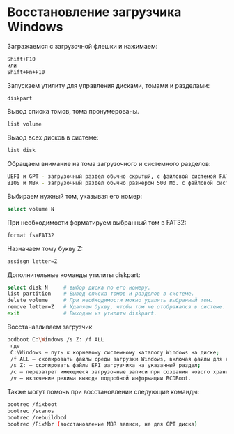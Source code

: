 # Восстановление загрузчика Windows

Загражаемся с загрузочной флешки и нажимаем:
```bash
Shift+F10 
или 
Shift+Fn+F10
```

Запускаем утилиту для управления дисками, томами и разделами:
```bash
diskpart
```

Вывод списка томов, тома пронумерованы. 
```bash
list volume
```

Выаод всех дисков в системе:
```bash
list disk
```

Обращаем внимание на тома загрузочного и системного разделов:
```bash
UEFI и GPT - загрузочный раздел обычно скрытый, с файловой системой FAT32 и размером 99-300 Мб. 
BIOS и MBR - загрузочный раздел обычно размером 500 Мб. с файловой системой NTFS. 
````

Выбираем нужный том, указывая его номер:
```bash
select volume N
```

При необходимости форматируем выбранный том в FAT32:
```bash
format fs=FAT32
```

Назначаем тому букву Z:
```bash
assisgn letter=Z
```

Дополнительные команды утилиты diskpart:
```bash
select disk N     # выбор диска по его номеру.
list partition    # Вывод списка томов и разделов в системе.
delete volume     # При необходимости можно удалить выбранный том.
remove letter=Z   # Удаляем букву, чтобы том не отображался в системе.
exit              # Выходим из утилиты diskpart.
```

Восстанавливаем загрузчик
```bash
bcdboot C:\Windows /s Z: /f ALL
 где 
 C:\Windows – путь к корневому системному каталогу Windows на диске;
 /f ALL – скопировать файлы среды загрузки Windows, включая файлы для компьютеров с UEFI и BIOS (теоретическая возможность загружаться на EFI и BIOS системах). Чтобы скопировать только EFI загрузчик, используйте команду /f UEFI;
 /s Z: — скопировать файлы EFI загрузчика на указанный раздел;
 /с – перезатрет имеющиеся загрузочные записи при создании нового хранилища;
 /v – включение режима вывода подробной информации BCDBoot.
```

Также могут помочь при восстановлении следующие команды:
```bash
bootrec /fixboot
bootrec /scanos
bootrec /rebuildbcd
bootrec /FixMbr (восстановление MBR записи, не для GPT диска)
```